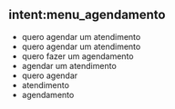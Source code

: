 ## intent:menu_agendamento
- quero agendar um atendimento
- quero agendar um atendimento
- quero fazer um agendamento
- agendar um atendimento
- quero agendar
- atendimento
- agendamento

<!-- ## intent:menu_civel
-  tenho um problema de família
-  processo civel
-  sobre processos de familia
-  meu marido me agrediu
-  processo de familia -->
  
<!-- ## intent:criminal
-  criminal
-  processo criminal
-  crime
-  defesa para acusado de crime
-  pena criminal
-  pena de crime
-  crime cometido -->

<!-- ## intent:infancia
-  infancia e juventude
-  infancia
-  juventude
-  menor infrator
-  jovem infrator
-  acusado de menor
-  menor
-  acusado jovem -->

